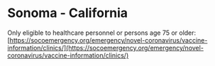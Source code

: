 # Sonoma - California

Only eligible to healthcare personnel or persons age 75 or older:
[https://socoemergency.org/emergency/novel-coronavirus/vaccine-information/clinics/](https://socoemergency.org/emergency/novel-coronavirus/vaccine-information/clinics/) 
